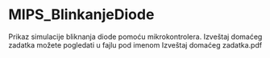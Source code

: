 # MIPS_BlinkanjeDiode
Prikaz simulacije bliknanja diode pomoću mikrokontrolera. Izveštaj domaćeg zadatka možete pogledati u fajlu pod imenom Izveštaj domaćeg zadatka.pdf
